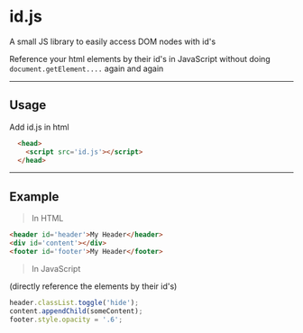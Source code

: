# id.js
A small JS library to easily access DOM nodes with id's

Reference your html elements by their id's in JavaScript without doing `document.getElement....` again and again

---
## Usage
Add id.js in html
```html
  <head>
    <script src='id.js'></script>
  </head>
```
---
## Example
> In HTML

```html
<header id='header'>My Header</header>
<div id='content'></div>
<footer id='footer'>My Header</footer>
```

> In JavaScript

(directly reference the elements by their id's)

```javascript
header.classList.toggle('hide');
content.appendChild(someContent);
footer.style.opacity = '.6';
```
